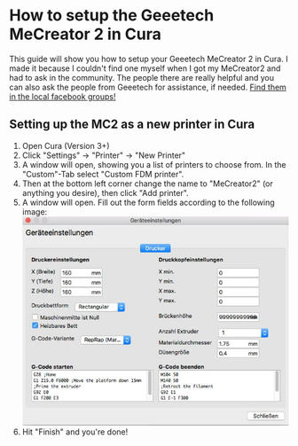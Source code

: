 # How to setup the Geeetech MeCreator 2 in Cura
This guide will show you how to setup your Geeetech MeCreator 2 in Cura. I made it because I couldn't find one myself when I got my MeCreator2 and had to ask in the community. The people there are really helpful and you can also ask the people from Geeetech for assistance, if needed.
[Find them in the local facebook groups!](https://www.facebook.com/search/groups/?q=geeetech)

## Setting up the MC2 as a new printer in Cura
1. Open Cura (Version 3+)
2. Click "Settings" -> "Printer" -> "New Printer"
3. A window will open, showing you a list of printers to choose from. In the "Custom"-Tab select "Custom FDM printer".
4. Then at the bottom left corner change the name to "MeCreator2" (or anything you desire), then click "Add printer".
5. A window will open. Fill out the form fields according to the following image:
![Cura setup for MC2](https://raw.githubusercontent.com/NiklasDanz/MeCreator2CuraSettings/master/mc2curasettings.jpg)
6. Hit "Finish" and you're done!
